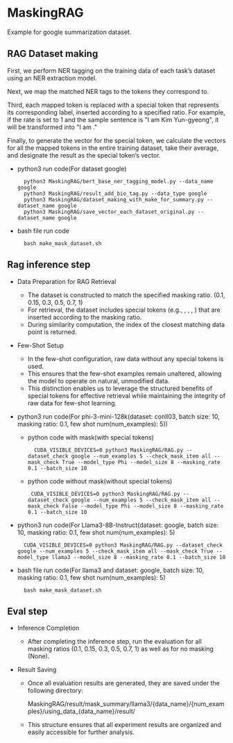 # MaskingRAG

Example for google summarization dataset.

## RAG Dataset making
First, we perform NER tagging on the training data of each task’s dataset using an NER extraction model.

Next, we map the matched NER tags to the tokens they correspond to.

Third, each mapped token is replaced with a special token that represents its corresponding label, inserted according to a specified ratio. For example, if the rate is set to 1 and the sample sentence is "I am Kim Yun-gyeong", it will be transformed into "I am <PER>."

Finally, to generate the vector for the special token, we calculate the vectors for all the mapped tokens in the entire training dataset, take their average, and designate the result as the special token’s vector.


- python3 run code(For dataset google)

        python3 MaskingRAG/bert_base_ner_tagging_model.py --data_name google
        python3 MaskingRAG/result_add_bio_tag.py --data_type google
        python3 MaskingRAG/dataset_making_with_make_for_summary.py --dataset_name google
        python3 MaskingRAG/save_vector_each_dataset_original.py --dataset_name google

    
- bash file run code

        bash make_mask_dataset.sh


## Rag inference step
- Data Preparation for RAG Retrieval

    - The dataset is constructed to match the specified masking ratio. (0.1, 0.15, 0.3, 0.5, 0.7, 1)
    - For retrieval, the dataset includes special tokens (e.g., <PER>, <LOC>, <ORG>, <MISC>) that are inserted according to the masking ratio.
    - During similarity computation, the index of the closest matching data point is returned.
- Few-Shot Setup

    - In the few-shot configuration, raw data without any special tokens is used.
    - This ensures that the few-shot examples remain unaltered, allowing the model to operate on natural, unmodified data.
    - This distinction enables us to leverage the structured benefits of special tokens for effective retrieval while maintaining the integrity of raw data for few-shot learning.

- python3 run code(For phi-3-mini-128k(dataset: conll03, batch size: 10, masking ratio: 0.1, few shot num(num_examples): 5))
    - python code with mask(with special tokens)
      
            CUDA_VISIBLE_DEVICES=0 python3 MaskingRAG/RAG.py --dataset_check google --num_examples 5 --check_mask_item all --mask_check True --model_type Phi --model_size 8 --masking_rate 0.1 --batch_size 10

    - python code without mask(without special tokens)
      
           CUDA_VISIBLE_DEVICES=0 python3 MaskingRAG/RAG.py --dataset_check google --num_examples 5 --check_mask_item all --mask_check False --model_type Phi --model_size 8 --masking_rate 0.1 --batch_size 10

- python3 run code(For Llama3-8B-Instruct(dataset: google, batch size: 10, masking ratio: 0.1, few shot num(num_examples): 5)

        CUDA_VISIBLE_DEVICES=0 python3 MaskingRAG/RAG.py --dataset_check google --num_examples 5 --check_mask_item all --mask_check True --model_type llama3 --model_size 8 --masking_rate 0.1 --batch_size 10

- bash file run code(For llama3 and dataset: google, batch size: 10, masking ratio: 0.1, few shot num(num_examples): 5)

        bash make_mask_dataset.sh


## Eval step
- Inference Completion
    - After completing the inference step, run the evaluation for all masking ratios (0.1, 0.15, 0.3, 0.5, 0.7, 1) as well as for no masking (None).

- Result Saving
    - Once all evaluation results are generated, they are saved under the following directory:

        MaskingRAG/result/mask_summary/llama3/{data_name}/{num_examples}/using_data_{data_name}/result/

    - This structure ensures that all experiment results are organized and easily accessible for further analysis.
 
  
